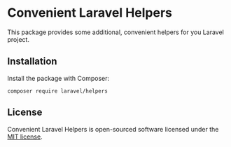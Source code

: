 # Convenient Laravel Helpers

This package provides some additional, convenient helpers for you Laravel project.

## Installation

Install the package with Composer:

    composer require laravel/helpers

## License

Convenient Laravel Helpers is open-sourced software licensed under the [MIT license](LICENSE.md).
